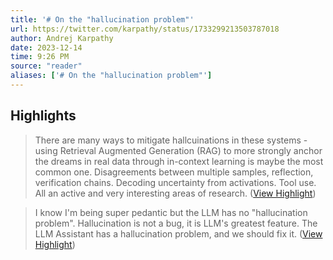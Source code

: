 ```yaml
---
title: '# On the "hallucination problem"'
url: https://twitter.com/karpathy/status/1733299213503787018
author: Andrej Karpathy
date: 2023-12-14
time: 9:26 PM
source: "reader"
aliases: ['# On the "hallucination problem"']
---
```

## Highlights
> There are many ways to mitigate hallcuinations in these systems - using Retrieval Augmented Generation (RAG) to more strongly anchor the dreams in real data through in-context learning is maybe the most common one. Disagreements between multiple samples, reflection, verification chains. Decoding uncertainty from activations. Tool use. All an active and very interesting areas of research. ([View Highlight](https://read.readwise.io/read/01hhmzjj2x07dpvr8j28wc26pk))

> I know I'm being super pedantic but the LLM has no "hallucination problem". Hallucination is not a bug, it is LLM's greatest feature. The LLM Assistant has a hallucination problem, and we should fix it. ([View Highlight](https://read.readwise.io/read/01hhmzk48kawr96cwa18e4fmrq))